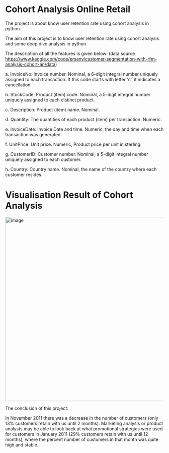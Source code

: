 # Cohort Analysis Online Retail

The project is about know user retention rate using cohort analysis in python.

The aim of this project is to know user retention rate using cohort analysis and some deep dive analysis in python.

The description of all the features is given below: (data source https://www.kaggle.com/code/ersany/customer-segmentation-with-rfm-analysis-cohort-an/data)

a. InvoiceNo: Invoice number. Nominal, a 6-digit integral number uniquely assigned to each transaction. If this code starts with letter 'c', it indicates a cancellation.

b. StockCode: Product (item) code. Nominal, a 5-digit integral number uniquely assigned to each distinct product.

c. Description: Product (item) name. Nominal.

d. Quantity: The quantities of each product (item) per transaction. Numeric.

e. InvoiceDate: Invoice Date and time. Numeric, the day and time when each transaction was generated.

f. UnitPrice: Unit price. Numeric, Product price per unit in sterling.

g. CustomerID: Customer number. Nominal, a 5-digit integral number uniquely assigned to each customer.

h. Country: Country name. Nominal, the name of the country where each customer resides.

# Visualisation Result of Cohort Analysis



<img width="584" alt="image" src="https://user-images.githubusercontent.com/103866025/166110815-645c08cc-8eae-454c-861e-964583798f61.png">

The conclusion of this project:

In November 2011 there was a decrease in the number of customers (only 13% customers retain with us until 2 months). Marketing analysis or product analysts may be able to look back at what promotional strategies were used for customers in January 2011 (29% customers retain with us until 12 months), where the percent number of customers in that month was quite high and stable.
